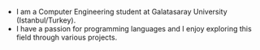 - I am a Computer Engineering student at Galatasaray University (Istanbul/Turkey).
- I have a passion for programming languages and I enjoy exploring this field through various projects.
<!---
turkeryaylaci/turkeryaylaci is a ✨ special ✨ repository because its `README.md` (this file) appears on your GitHub profile.
You can click the Preview link to take a look at your changes.
--->
